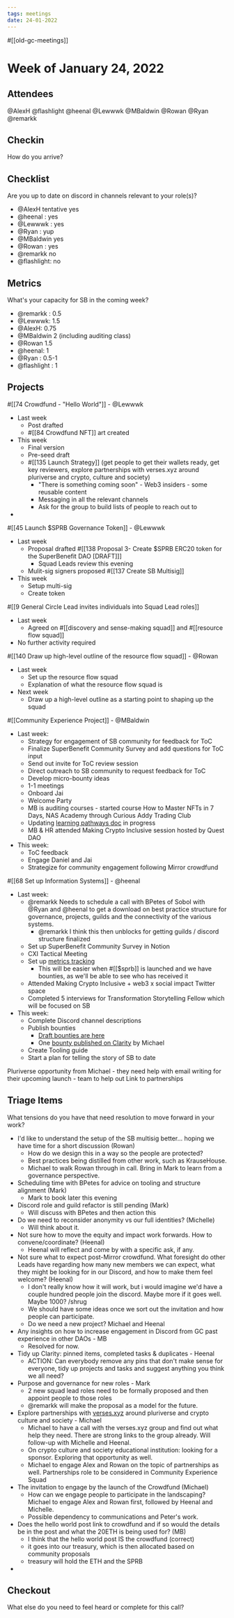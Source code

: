 ```yaml
---
tags: meetings
date: 24-01-2022
---
```

#[[old-gc-meetings]] 
# Week of January 24, 2022
## Attendees
@AlexH @flashlight @heenal @Lewwwk @MBaldwin @Rowan  @Ryan  @remarkk 
## Checkin
How do you arrive?
## Checklist
Are you up to date on discord in channels relevant to your role(s)?
- @AlexH tentative yes
- @heenal : yes
- @Lewwwk : yes
- @Ryan  : yup
- @MBaldwin yes
- @Rowan  : yes
- @remarkk no
- @flashlight: no

## Metrics
What's your capacity for SB in the coming week?
- @remarkk : 0.5
- @Lewwwk: 1.5
- @AlexH: 0.75
- @MBaldwin 2 (including auditing class)
- @Rowan  1.5
- @heenal: 1 
- @Ryan  : 0.5-1
- @flashlight : 1

## Projects
#[[74 Crowdfund - "Hello World"]]  - @Lewwwk 
- Last week
	- Post drafted
	- #[[84 Crowdfund NFT]] art created
- This week
	- Final version
	- Pre-seed draft
	- #[[135 Launch Strategy]] (get people to get their wallets ready, get key reviewers, explore partnerships with verses.xyz around pluriverse and crypto, culture and society)
		- "There is something coming soon" - Web3 insiders - some reusable content
		- Messaging in all the relevant channels
		- Ask for the group to build lists of people to reach out to
- 

#[[45 Launch $SPRB Governance Token]] - @Lewwwk 
- Last week
	- Proposal drafted #[[138 Proposal 3- Create $SPRB ERC20 token for the SuperBenefit DAO [DRAFT]]] 
		- Squad Leads review this evening
	- Mulit-sig signers proposed #[[137 Create SB Multisig]] 
- This week
	- Setup multi-sig
	- Create token

#[[9 General Circle Lead invites individuals into Squad Lead roles]] 
- Last week
	- Agreed on #[[discovery and sense-making squad]] and #[[resource flow squad]] 
- No further activity required

#[[140 Draw up high-level outline of the resource flow squad]] - @Rowan  
- Last week 
	- Set up the resource flow squad
	- Explanation of what the resource flow squad is
- Next week
	- Draw up a high-level outline as a starting point to shaping up the squad

#[[Community Experience Project]] - @MBaldwin 
- Last week:
	- Strategy for engagement of SB community for feedback for ToC
	- Finalize SuperBenefit Community Survey and add questions for ToC input
	- Send out invite for ToC review session
	- Direct outreach to SB community to request feedback for ToC
	- Develop micro-bounty ideas
	- 1-1 meetings
	- Onboard Jai
	- Welcome Party
	- MB is auditing courses - started course How to Master NFTs in 7 Days, NAS Academy through Curious Addy Trading Club
	- Updating [learning pathways doc](https://www.notion.so/superbenefit/web3-Learning-Pathways-3fe4f451524f46f5a7634d24cac59d15) in progress 
	- MB & HR attended Making Crypto Inclusive session hosted by Quest DAO
- This week:
	- ToC feedback
	- Engage Daniel and Jai
	- Strategize for community engagement following Mirror crowdfund

#[[68 Set up Information Systems]]  - @heenal 
- Last week:
	- @remarkk Needs to schedule a call with BPetes of Sobol with @Ryan  and @heenal to get a download on best practice structure for governance, projects, guilds and the connectivity of the various systems.
		- @remarkk I think this then unblocks for getting guilds / discord structure finalized
	- Set up SuperBenefit Community Survey in Notion 
	- CXI Tactical Meeting
	- Set up [metrics tracking](https://www.notion.so/superbenefit/be8cc48814ad49508e0c6fe34d9ba4f9?v=5da1ddbdb1644c328b06666fa2e6840d)
		- This will be easier when #[[$sprb]] is launched and we have bounties, as we'll be able to see who has received it
	- Attended Making Crypto Inclusive + web3 x social impact Twitter space
	- Completed 5 interviews for Transformation Storytelling Fellow which will be focused on SB
- This week:
	- Complete Discord channel descriptions
	- Publish bounties
		- [Draft bounties are here](https://app.clarity.so/superbenefit/work/121)
		- One [bounty published on Clarity](https://app.clarity.so/superbenefit/work/139) by Michael
	- Create Tooling guide
	- Start a plan for telling the story of SB to date

Pluriverse opportunity from Michael - they need help with email writing for their upcoming launch - team to help out  Link to partnerships 
## Triage Items
What tensions do you have that need resolution to move forward in your work?
- I'd like to understand the setup of the SB multisig better... hoping we have time for a short discussion (Rowan)
	- How do we design this in a way so the people are protected?
	- Best practices being distilled from other work, such as KrauseHouse.
	- Michael to walk Rowan through in call. Bring in Mark to learn from a governance perspective.
- Scheduling time with BPetes for advice on tooling and structure alignment (Mark)
	- Mark to book later this evening
- Discord role and guild refactor is still pending (Mark)
	- Will discuss with BPetes and then action this
- Do we need to reconsider anonymity vs our full identities? (Michelle)
	- Will think about it.
- Not sure how to move the equity and impact work forwards. How to convene/coordinate? (Heenal)
	- Heenal will reflect and come by with a specific ask, if any.
- Not sure what to expect post-Mirror crowdfund. What foresight do other Leads have regarding how many new members we can expect, what they might be looking for in our Discord, and how to make them feel welcome? (Heenal)
	- I don't really know how it will work, but i would imagine we'd have a couple hundred people join the discord. Maybe more if it goes well. Maybe 1000? /shrug
	- We should have some ideas once we sort out the invitation and how people can participate.
	- Do we need a new project? Michael and Heenal 
- Any insights on how to increase engagement in Discord from GC past experience in other DAOs - MB
	- Resolved for now.
- Tidy up Clarity: pinned items, completed tasks & duplicates - Heenal
	- ACTION: Can everybody remove any pins that don't make sense for everyone, tidy up projects and tasks and suggest anything you think we all need?
- Purpose and governance for new roles - Mark
	- 2 new squad lead roles need to be formally proposed and then appoint people to those roles
	- @remarkk will make the proposal as a model for the future.
- Explore partnerships with [verses.xyz](https://verses.xyz) around pluriverse and crypto culture and society - Michael
	- Michael to have a call with the verses.xyz group and find out what help they need. There are strong links to the group already. Will follow-up with Michelle and Heenal.
	- On crypto culture and society educational institution: looking for a sponsor. Exploring that opportunity as well.
	- Michael to engage Alex and Rowan on the topic of partnerships as well. Partnerships role to be considered in Community Experience Squad
- The invitation to engage by the launch of the Crowdfund (Michael)
	- How can we engage people to participate in the landscaping? Michael to engage Alex and Rowan first, followed by Heenal and Michelle.
	- Possible dependency to communications and Peter's work.
- Does the hello world post link to crowdfund and if so would the details be in the post and what the 20ETH is being used for? (MB)
	- I think that the hello world post IS the crowdfund (correct)
	- it goes into our treasury, which is then allocated based on community proposals
	- treasury will hold the ETH and the SPRB
- 

## Checkout
What else do you need to feel heard or complete for this call?

